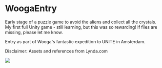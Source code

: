 # WoogaEntry
Early stage of a puzzle game to avoid the aliens and collect all the crystals. My first full Unity game - still learning, but this was so rewarding! If files are missing, please let me know. 

Entry as part of Wooga's fantastic expedition to UNITE in Amsterdam. 

Disclaimer: Assets and references from Lynda.com

![](https://i.gyazo.com/b44b6e92c022c7e8a85ffa4a95c82609.png)
